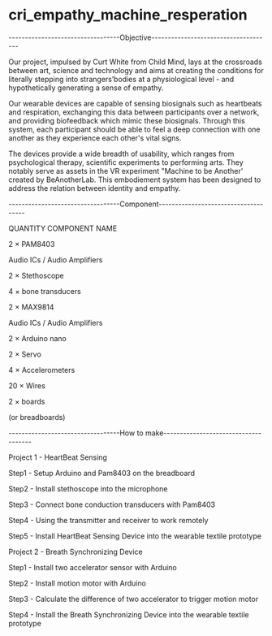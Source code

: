 # cri_empathy_machine_resperation
----------------------------------Objective-------------------------------------


Our project, impulsed by Curt White from Child Mind, lays at the crossroads between art, science 
and technology and aims at creating the conditions for literally stepping into strangers’bodies at
a physiological level - and hypothetically generating a sense of empathy. 

Our wearable devices are capable of sensing biosignals such as heartbeats and respiration,
exchanging this data between participants over a network, and providing biofeedback which
mimic these biosignals. Through this system, each participant should be able to feel a deep
connection with one another as they experience each other's vital signs. 

The devices provide a wide breadth of usability, which ranges from psychological therapy,
scientific experiments to performing arts. They notably serve as assets in the VR experiment
"Machine to be Another' created by BeAnotherLab. This embodiement system has been designed to
address the relation between identity and empathy. 


----------------------------------Component-------------------------------------


QUANTITY	 	COMPONENT NAME

2	×	PAM8403

Audio ICs / Audio Amplifiers

2	×	Stethoscope

4	×	bone transducers

2	×	MAX9814

Audio ICs / Audio Amplifiers

2	×	Arduino nano

2	×	Servo

4	×	Accelerometers

20	×	Wires

2	×	boards

(or breadboards)


----------------------------------How to make-------------------------------------


Project 1 - HeartBeat Sensing

Step1 - Setup Arduino and Pam8403 on the breadboard

Step2 - Install stethoscope into the microphone 

Step3 - Connect bone conduction transducers with Pam8403

Step4 - Using the transmitter and receiver to work remotely

Step5 - Install HeartBeat Sensing Device into the wearable textile prototype

Project 2 - Breath Synchronizing Device

Step1 -  Install two accelerator sensor with Arduino

Step2 - Install motion motor with Arduino

Step3 - Calculate the difference of two accelerator to  trigger motion motor

Step4 - Install the Breath Synchronizing Device into the wearable textile prototype
